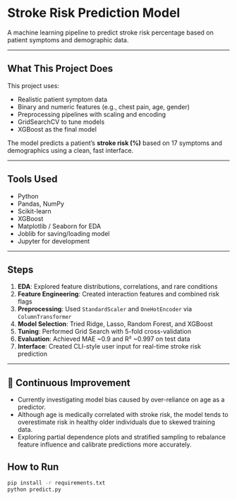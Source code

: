 # Stroke Risk Prediction Model

A machine learning pipeline to predict stroke risk percentage based on patient symptoms and demographic data.

---

## What This Project Does

This project uses:
- Realistic patient symptom data
- Binary and numeric features (e.g., chest pain, age, gender)
- Preprocessing pipelines with scaling and encoding
- GridSearchCV to tune models
- XGBoost as the final model

The model predicts a patient’s **stroke risk (%)** based on 17 symptoms and demographics using a clean, fast interface.

---

## Tools Used

- Python 
- Pandas, NumPy
- Scikit-learn
- XGBoost
- Matplotlib / Seaborn for EDA
- Joblib for saving/loading model
- Jupyter for development

---

## Steps

1. **EDA**: Explored feature distributions, correlations, and rare conditions
2. **Feature Engineering**: Created interaction features and combined risk flags
3. **Preprocessing**: Used `StandardScaler` and `OneHotEncoder` via `ColumnTransformer`
4. **Model Selection**: Tried Ridge, Lasso, Random Forest, and XGBoost
5. **Tuning**: Performed Grid Search with 5-fold cross-validation
6. **Evaluation**: Achieved MAE ~0.9 and R² ~0.997 on test data
7. **Interface**: Created CLI-style user input for real-time stroke risk prediction

---

## 🔄 Continuous Improvement

- Currently investigating model bias caused by over-reliance on age as a predictor. 
- Although age is medically correlated with stroke risk, the model tends to overestimate risk in healthy older individuals due to skewed training data. 
-  Exploring partial dependence plots and stratified sampling to rebalance feature influence and calibrate predictions more accurately.



## How to Run

```bash
pip install -r requirements.txt
python predict.py